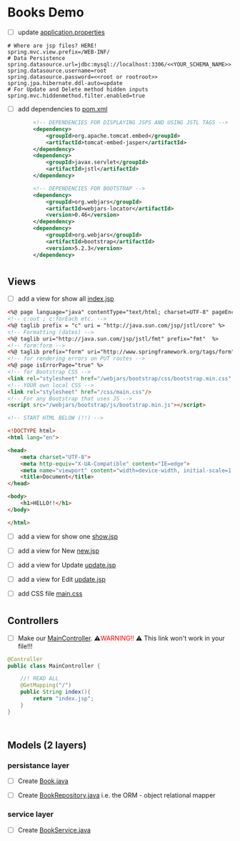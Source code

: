# Books Demo


- [ ] update [application.properties](./src/main/resources/application.properties)

```
# Where are jsp files? HERE!
spring.mvc.view.prefix=/WEB-INF/
# Data Persistence
spring.datasource.url=jdbc:mysql://localhost:3306/<<YOUR_SCHEMA_NAME>>
spring.datasource.username=root
spring.datasource.password=<<root or rootroot>>
spring.jpa.hibernate.ddl-auto=update
# For Update and Delete method hidden inputs
spring.mvc.hiddenmethod.filter.enabled=true
```



- [ ] add dependencies to [pom.xml](./pom.xml)

```xml
        <!-- DEPENDENCIES FOR DISPLAYING JSPS AND USING JSTL TAGS -->
        <dependency>
            <groupId>org.apache.tomcat.embed</groupId>
            <artifactId>tomcat-embed-jasper</artifactId>
        </dependency>
        <dependency>
            <groupId>javax.servlet</groupId>
            <artifactId>jstl</artifactId>
        </dependency>

		<!-- DEPENDENCIES FOR BOOTSTRAP -->
        <dependency>
            <groupId>org.webjars</groupId>
            <artifactId>webjars-locator</artifactId>
            <version>0.46</version>
        </dependency>
        <dependency>
            <groupId>org.webjars</groupId>
            <artifactId>bootstrap</artifactId>
            <version>5.2.3</version>
        </dependency>
```
#
## Views
- [ ] add a view for show all [index.jsp](./src/main/webapp/WEB-INF/index.jsp)

```html
<%@ page language="java" contentType="text/html; charset=UTF-8" pageEncoding="UTF-8"%>
<!-- c:out ; c:forEach etc. --> 
<%@ taglib prefix = "c" uri = "http://java.sun.com/jsp/jstl/core" %>
<!-- Formatting (dates) --> 
<%@ taglib uri="http://java.sun.com/jsp/jstl/fmt" prefix="fmt"  %>
<!-- form:form -->
<%@ taglib prefix="form" uri="http://www.springframework.org/tags/form"%>
<!-- for rendering errors on PUT routes -->
<%@ page isErrorPage="true" %>
<!-- for Bootstrap CSS -->
<link rel="stylesheet" href="/webjars/bootstrap/css/bootstrap.min.css" />
<!-- YOUR own local CSS -->
<link rel="stylesheet" href="/css/main.css"/>
<!-- For any Bootstrap that uses JS -->
<script src="/webjars/bootstrap/js/bootstrap.min.js"></script>

<!-- START HTML BELOW (!!) -->

<!DOCTYPE html>
<html lang="en">

<head>
    <meta charset="UTF-8">
    <meta http-equiv="X-UA-Compatible" content="IE=edge">
    <meta name="viewport" content="width=device-width, initial-scale=1.0">
    <title>Document</title>
</head>

<body>
    <h1>HELLO!!</h1>
</body>

</html>

```

- [ ] add a view for show one [show.jsp](./src/main/webapp/WEB-INF/show.jsp)
- [ ] add a view for New [new.jsp](./src/main/webapp/WEB-INF/new.jsp)
- [ ] add a view for Update [update.jsp](./src/main/webapp/WEB-INF/update.jsp)
- [ ] add a view for Edit [update.jsp](./src/main/webapp/WEB-INF/edit.jsp)



- [ ] add CSS file [main.css](.\src\main\resources\static\css\main.css)

#
## Controllers
- [ ] Make our [MainController](./src/main/java/dojo/booksapi/controllers/MainController.java). :warning:<span style="color:red">WARNING!!</span> :warning: This link won't work in your file!!!

```java
@Controller
public class MainController {

    //! READ ALL
    @GetMapping("/")
    public String index(){
        return "index.jsp";
    }
}
    
```
#
## Models (2 layers)
### persistance layer

- [ ] Create [Book.java](src/main/java/dojo/booksapi/models/Book.java)

- [ ] Create [BookRepository.java](src/main/java/dojo/booksapi/repositories/BookRepository.java) i.e. the ORM - object relational mapper

### service layer

- [ ] Create [BookService.java](src/main/java/dojo/booksapi/services/BookService.java) 